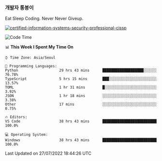 ### 개발자 통붕이
Eat Sleep Coding.
Never Never Giveup.

[![certified-information-systems-security-professional-cissp](https://user-images.githubusercontent.com/44606727/157613689-acd84ec6-5f8f-4e79-89d9-a8d51f033634.png)](https://www.credly.com/badges/f394a010-85a0-450b-9136-8043af01d71c/public_url)

<!--START_SECTION:waka-->
![Code Time](http://img.shields.io/badge/Code%20Time-0%20secs-blue)

📊 **This Week I Spent My Time On** 

```text
⌚︎ Time Zone: Asia/Seoul

💬 Programming Languages: 
Python                   29 hrs 43 mins      ███████████████████░░░░░░   76.78% 
TypeScript               5 hrs 15 mins       ███░░░░░░░░░░░░░░░░░░░░░░   13.57% 
TOML                     1 hr 31 mins        █░░░░░░░░░░░░░░░░░░░░░░░░   3.92% 
JSON                     1 hr 18 mins        ░░░░░░░░░░░░░░░░░░░░░░░░░   3.38% 
Other                    17 mins             ░░░░░░░░░░░░░░░░░░░░░░░░░   0.75%

🔥 Editors: 
VS Code                  38 hrs 43 mins      █████████████████████████   100.0%

💻 Operating System: 
Windows                  38 hrs 43 mins      █████████████████████████   100.0%

```


 Last Updated on 27/07/2022 18:44:26 UTC
<!--END_SECTION:waka-->

